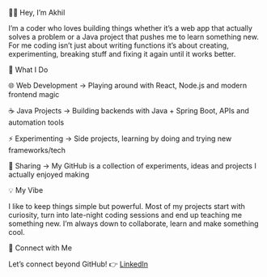 👨‍💻 Hey, I’m Akhil

I’m a coder who loves building things whether it’s a web app that actually solves a problem or a Java project that pushes me to learn something new. For me coding isn’t just about writing functions it’s about creating, experimenting, breaking stuff and fixing it again until it works better.

🚀 What I Do

🌐 Web Development → Playing around with React, Node.js and modern frontend magic

☕ Java Projects → Building backends with Java + Spring Boot, APIs and automation tools

⚡ Experimenting → Side projects, learning by doing and trying new frameworks/tech

📂 Sharing → My GitHub is a collection of experiments, ideas and projects I actually enjoyed making

💡 My Vibe

I like to keep things simple but powerful. Most of my projects start with curiosity, turn into late-night coding sessions and end up teaching me something new. I’m always down to collaborate, learn and make something cool.

🔗 Connect with Me

Let’s connect beyond GitHub!
👉 [LinkedIn](www.linkedin.com/in/akhil-krishna-guggilam-68446a2aa)
